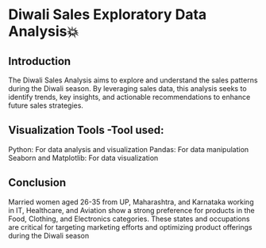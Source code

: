 # Diwali Sales Exploratory Data Analysis💥

## Introduction

The Diwali Sales Analysis aims to explore and understand the sales patterns during the Diwali season. By leveraging sales data, this analysis seeks to identify trends, key insights, and actionable recommendations to enhance future sales strategies.



##  Visualization Tools -Tool used:
Python: For data analysis and visualization
Pandas: For data manipulation
Seaborn and Matplotlib: For data visualization


 ## Conclusion 

Married women aged 26-35 from UP, Maharashtra, and Karnataka working in IT, Healthcare, and Aviation show a strong preference for products in the Food, Clothing, and Electronics categories.
These states and occupations are critical for targeting marketing efforts and optimizing product offerings during the Diwali season
